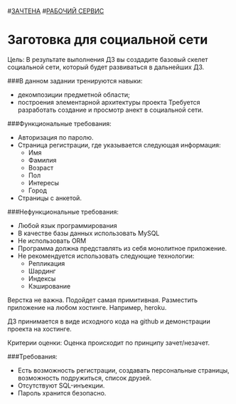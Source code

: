 #[ЗАЧТЕНА](https://otus.ru/learning/61597/#/homework-chat/9332/)
#[РАБОЧИЙ СЕРВИС](http://lab.tiburon.su:8080/)
# Заготовка для социальной сети
Цель: В результате выполнения ДЗ вы создадите базовый скелет социальной сети, который будет развиваться в дальнейших ДЗ.

###В данном задании тренируются навыки:
- декомпозиции предметной области;
- построения элементарной архитектуры проекта
  Требуется разработать создание и просмотр анект в социальной сети.

###Функциональные требования:
- Авторизация по паролю.
- Страница регистрации, где указывается следующая информация:
    - Имя
    - Фамилия
    - Возраст
    - Пол
    - Интересы
    - Город
- Страницы с анкетой.

###Нефункциональные требования:
- Любой язык программирования
- В качестве базы данных использовать MySQL
- Не использовать ORM
- Программа должна представлять из себя монолитное приложение.
- Не рекомендуется использовать следующие технологии:
    - Репликация
    - Шардинг
    - Индексы
    - Кэширование
    
Верстка не важна. Подойдет самая примитивная.
Разместить приложение на любом хостинге. Например, heroku.

ДЗ принимается в виде исходного кода на github и демонстрации проекта на хостинге.

Критерии оценки: Оценка происходит по принципу зачет/незачет.

###Требования:
- Есть возможность регистрации, создавать персональные страницы, возможность подружиться, список друзей.
- Отсутствуют SQL-инъекции.
- Пароль хранится безопасно.